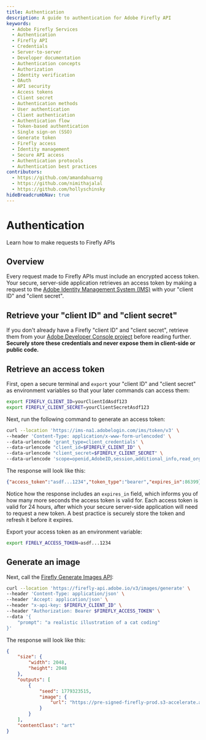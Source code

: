 ```yaml
---
title: Authentication
description: A guide to authentication for Adobe Firefly API
keywords:
  - Adobe Firefly Services
  - Authentication
  - Firefly API
  - Credentials
  - Server-to-server
  - Developer documentation
  - Authentication concepts
  - Authorization
  - Identity verification
  - OAuth
  - API security
  - Access tokens
  - Client secret
  - Authentication methods
  - User authentication
  - Client authentication
  - Authentication flow
  - Token-based authentication
  - Single sign-on (SSO)
  - Generate token
  - Firefly access
  - Identity management
  - Secure API access
  - Authentication protocols
  - Authentication best practices
contributors:
  - https://github.com/amandahuarng
  - https://github.com/nimithajalal
  - https://github.com/hollyschinsky
hideBreadcrumbNav: true
---
```


# Authentication

Learn how to make requests to Firefly APIs

## Overview

Every request made to Firefly APIs must include an encrypted access token. Your secure, server-side application retrieves an access token by making a request to the [Adobe Identity Management System (IMS)](https://www.adobe.com/content/dam/cc/en/trust-center/ungated/whitepapers/corporate/adobe-identity-management-services-security-overview.pdf) with your "client ID" and "client secret".

## Retrieve your "client ID" and "client secret"

If you don't already have a Firefly "client ID" and "client secret", retrieve them from your [Adobe Developer Console project](https://developer.adobe.com/developer-console/docs/guides/services/services-add-api-oauth-s2s/#api-overview) before reading further. **Securely store these credentials and never expose them in client-side or public code.**

## Retrieve an access token

First, open a secure terminal and `export` your "client ID" and "client secret" as environment variables so that your later commands can access them:

```bash
export FIREFLY_CLIENT_ID=yourClientIdAsdf123
export FIREFLY_CLIENT_SECRET=yourClientSecretAsdf123
```

Next, run the following command to generate an access token:

```bash
curl --location 'https://ims-na1.adobelogin.com/ims/token/v3' \
--header 'Content-Type: application/x-www-form-urlencoded' \
--data-urlencode 'grant_type=client_credentials' \
--data-urlencode "client_id=$FIREFLY_CLIENT_ID" \
--data-urlencode "client_secret=$FIREFLY_CLIENT_SECRET" \
--data-urlencode 'scope=openid,AdobeID,session,additional_info,read_organizations,firefly_api,ff_apis'
```

The response will look like this:

```json
{"access_token":"asdf...1234","token_type":"bearer","expires_in":86399}
```

Notice how the response includes an `expires_in` field, which informs you of how many more seconds the access token is valid for. Each access token is valid for 24 hours, after which your secure server-side application will need to request a new token. A best practice is securely store the token and refresh it before it expires.

Export your access token as an environment variable:

```bash
export FIRELY_ACCESS_TOKEN=asdf...1234
```

## Generate an image

Next, call the [Firefly Generate Images API](../../api/image_generation/V3/):

```bash
curl --location 'https://firefly-api.adobe.io/v3/images/generate' \
--header 'Content-Type: application/json' \
--header 'Accept: application/json' \
--header "x-api-key: $FIREFLY_CLIENT_ID" \
--header "Authorization: Bearer $FIREFLY_ACCESS_TOKEN" \
--data '{
    "prompt": "a realistic illustration of a cat coding"
}'
```

The response will look like this:

```json
{
    "size": {
        "width": 2048,
        "height": 2048
    },
    "outputs": [
        {
            "seed": 1779323515,
            "image": {
                "url": "https://pre-signed-firefly-prod.s3-accelerate.amazonaws.com/images/asdf-12345?lots=of&query=params..."
            }
        }
    ],
    "contentClass": "art"
}
```
